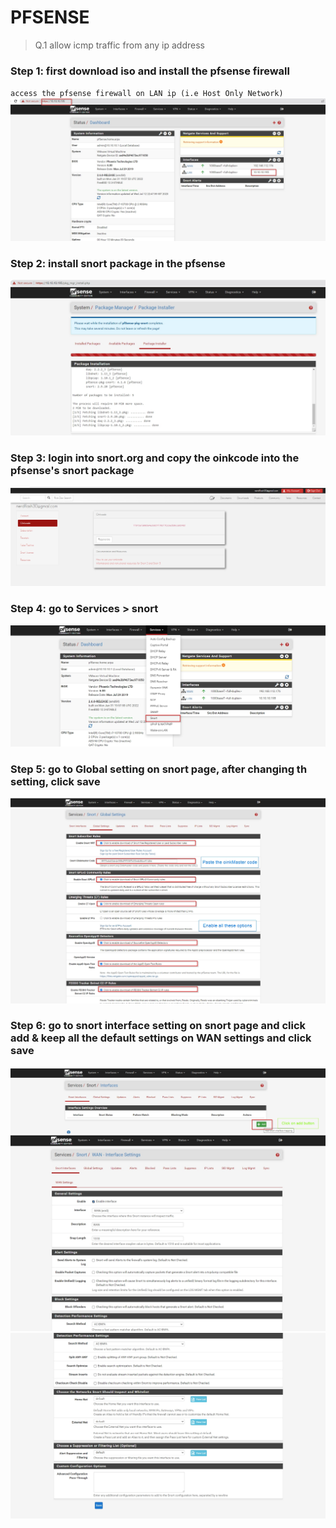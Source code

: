 # PFSENSE

> Q.1 allow icmp traffic from any ip address

### Step 1: first download iso and install the pfsense firewall
 `access the pfsense firewall on LAN ip (i.e Host Only Network)`
 ![pfsense](./images/0.jpg)
### Step 2: install snort package in the pfsense
 ![pfsense](./images/1.jpg)

### Step 3: login into snort.org and copy the oinkcode into the pfsense's snort package
 ![pfsense](./images/2.jpg)
### Step 4: go to Services > snort 
 ![pfsense](./images/3.jpg)
### Step 5: go to Global setting on snort page, after changing th setting, click save 
 ![pfsense](./images/4_.jpg)
### Step 6: go to snort interface setting on snort page and click add & keep all the default settings on WAN settings and click save 
 ![pfsense](./images/5.jpg)
 ![pfsense](./images/6.jpg)
 ![pfsense](./images/7.jpg)



